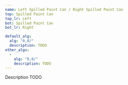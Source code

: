 ```yaml
---
name: Left Spilled Paint Can / Right Spilled Paint Can
top: Spilled Paint Can
top_lr: Left
bot: Spilled Paint Can
bot_lr: Right

default_alg:
  alg: "0,0/"
  description: TODO
other_algs:
  -
    alg: "0,0/"
    description: TODO
---
```


Description TODO

